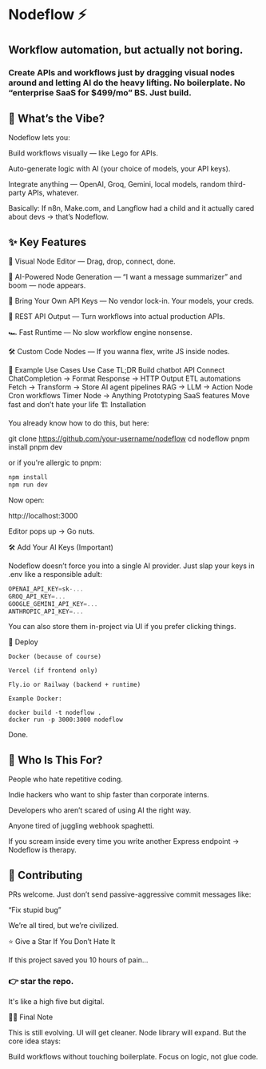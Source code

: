 # Nodeflow ⚡

## Workflow automation, but actually not boring.
### Create APIs and workflows just by dragging visual nodes around and letting AI do the heavy lifting. No boilerplate. No “enterprise SaaS for $499/mo” BS. Just build.

## 🚀 What’s the Vibe?

Nodeflow lets you:

Build workflows visually — like Lego for APIs.

Auto-generate logic with AI (your choice of models, your API keys).

Integrate anything — OpenAI, Groq, Gemini, local models, random third-party APIs, whatever.

Basically:
If n8n, Make.com, and Langflow had a child and it actually cared about devs → that’s Nodeflow.

## ✨ Key Features

🎨 Visual Node Editor — Drag, drop, connect, done.

🤖 AI-Powered Node Generation — “I want a message summarizer” and boom — node appears.

🔌 Bring Your Own API Keys — No vendor lock-in. Your models, your creds.

🔗 REST API Output — Turn workflows into actual production APIs.

🏎️ Fast Runtime — No slow workflow engine nonsense.

🛠️ Custom Code Nodes — If you wanna flex, write JS inside nodes.

🧱 Example Use Cases
Use Case	TL;DR
Build chatbot API	Connect ChatCompletion → Format Response → HTTP Output
ETL automations	Fetch → Transform → Store
AI agent pipelines	RAG → LLM → Action Node
Cron workflows	Timer Node → Anything
Prototyping SaaS features	Move fast and don’t hate your life
🏗️ Installation

You already know how to do this, but here:

git clone https://github.com/your-username/nodeflow
cd nodeflow
pnpm install
pnpm dev


or if you're allergic to pnpm:
```bash
npm install
npm run dev
```

Now open:

http://localhost:3000


Editor pops up → Go nuts.

🛠️ Add Your AI Keys (Important)

Nodeflow doesn’t force you into a single AI provider.
Just slap your keys in .env like a responsible adult:
```js
OPENAI_API_KEY=sk-...
GROQ_API_KEY=...
GOOGLE_GEMINI_API_KEY=...
ANTHROPIC_API_KEY=...
```

You can also store them in-project via UI if you prefer clicking things.

🔄 Deploy
```docker
Docker (because of course)

Vercel (if frontend only)

Fly.io or Railway (backend + runtime)

Example Docker:

docker build -t nodeflow .
docker run -p 3000:3000 nodeflow
```

Done.

## 🧍 Who Is This For?

People who hate repetitive coding.

Indie hackers who want to ship faster than corporate interns.

Developers who aren’t scared of using AI the right way.

Anyone tired of juggling webhook spaghetti.

If you scream inside every time you write another Express endpoint →
Nodeflow is therapy.

## 🤝 Contributing

PRs welcome. Just don’t send passive-aggressive commit messages like:

“Fix stupid bug”

We’re all tired, but we’re civilized.

⭐ Give a Star If You Don’t Hate It

If this project saved you 10 hours of pain…

### 👉 star the repo.
It's like a high five but digital.

🧘‍♂️ Final Note

This is still evolving. UI will get cleaner. Node library will expand.
But the core idea stays:

Build workflows without touching boilerplate. Focus on logic, not glue code.